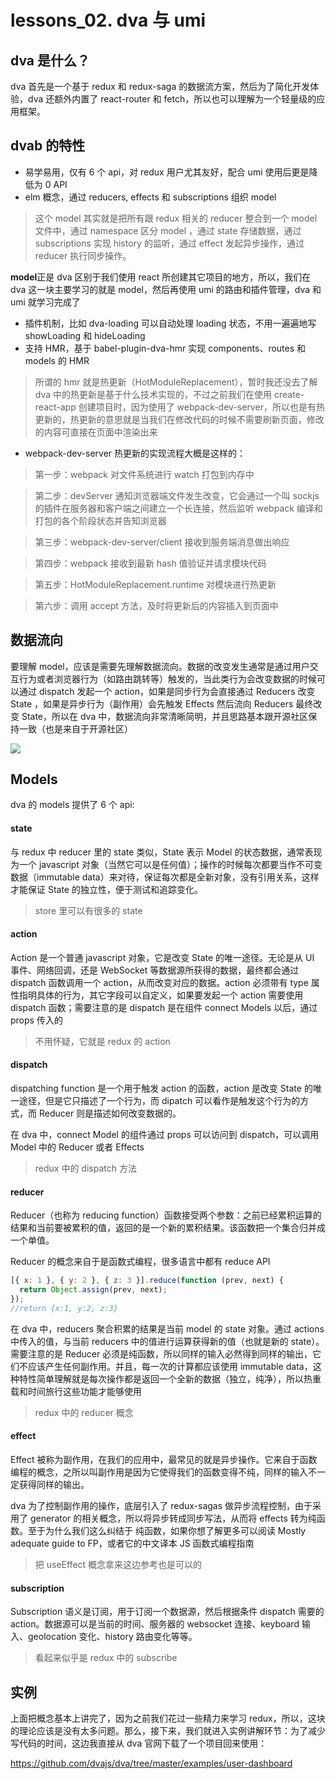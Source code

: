 # lessons_02. dva 与 umi

## dva 是什么？

dva 首先是一个基于 redux 和 redux-saga 的数据流方案，然后为了简化开发体验，dva 还额外内置了 react-router 和 fetch，所以也可以理解为一个轻量级的应用框架。

## dvab 的特性

- 易学易用，仅有 6 个 api，对 redux 用户尤其友好，配合 umi 使用后更是降低为 0 API
- elm 概念，通过 reducers, effects 和 subscriptions 组织 model

> 这个 model 其实就是把所有跟 redux 相关的 reducer 整合到一个 model 文件中，通过 namespace 区分 model ，通过 state 存储数据，通过 subscriptions 实现 history 的监听，通过 effect 发起异步操作，通过 reducer 执行同步操作。

**model**正是 dva 区别于我们使用 react 所创建其它项目的地方，所以，我们在 dva 这一块主要学习的就是 model，然后再使用 umi 的路由和插件管理，dva 和 umi 就学习完成了

- 插件机制，比如 dva-loading 可以自动处理 loading 状态，不用一遍遍地写 showLoading 和 hideLoading
- 支持 HMR，基于 babel-plugin-dva-hmr 实现 components、routes 和 models 的 HMR

> 所谓的 hmr 就是热更新（HotModuleReplacement），暂时我还没去了解 dva 中的热更新是基于什么技术实现的，不过之前我们在使用 create-react-app 创建项目时，因为使用了 webpack-dev-server，所以也是有热更新的，热更新的意思就是当我们在修改代码的时候不需要刷新页面，修改的内容可直接在页面中渲染出来

- webpack-dev-server 热更新的实现流程大概是这样的：

> 第一步：webpack 对文件系统进行 watch 打包到内存中

> 第二步：devServer 通知浏览器端文件发生改变，它会通过一个叫 sockjs 的插件在服务器和客户端之间建立一个长连接，然后监听 webpack 编译和打包的各个阶段状态并告知浏览器

> 第三步：webpack-dev-server/client 接收到服务端消息做出响应

> 第四步：webpack 接收到最新 hash 值验证并请求模块代码

> 第五步：HotModuleReplacement.runtime 对模块进行热更新

> 第六步：调用 accept 方法，及时将更新后的内容插入到页面中

## 数据流向

要理解 model，应该是需要先理解数据流向。数据的改变发生通常是通过用户交互行为或者浏览器行为（如路由跳转等）触发的，当此类行为会改变数据的时候可以通过 dispatch 发起一个 action，如果是同步行为会直接通过 Reducers 改变 State ，如果是异步行为（副作用）会先触发 Effects 然后流向 Reducers 最终改变 State，所以在 dva 中，数据流向非常清晰简明，并且思路基本跟开源社区保持一致（也是来自于开源社区）

<img src="https://zos.alipayobjects.com/rmsportal/PPrerEAKbIoDZYr.png">

## Models

dva 的 models 提供了 6 个 api:

#### state

与 redux 中 reducer 里的 state 类似，State 表示 Model 的状态数据，通常表现为一个 javascript 对象（当然它可以是任何值）；操作的时候每次都要当作不可变数据（immutable data）来对待，保证每次都是全新对象，没有引用关系，这样才能保证 State 的独立性，便于测试和追踪变化。

> store 里可以有很多的 state

#### action

Action 是一个普通 javascript 对象，它是改变 State 的唯一途径。无论是从 UI 事件、网络回调，还是 WebSocket 等数据源所获得的数据，最终都会通过 dispatch 函数调用一个 action，从而改变对应的数据。action 必须带有 type 属性指明具体的行为，其它字段可以自定义，如果要发起一个 action 需要使用 dispatch 函数；需要注意的是 dispatch 是在组件 connect Models 以后，通过 props 传入的

> 不用怀疑，它就是 redux 的 action

#### dispatch

dispatching function 是一个用于触发 action 的函数，action 是改变 State 的唯一途径，但是它只描述了一个行为，而 dipatch 可以看作是触发这个行为的方式，而 Reducer 则是描述如何改变数据的。

在 dva 中，connect Model 的组件通过 props 可以访问到 dispatch，可以调用 Model 中的 Reducer 或者 Effects

> redux 中的 dispatch 方法

#### reducer

Reducer（也称为 reducing function）函数接受两个参数：之前已经累积运算的结果和当前要被累积的值，返回的是一个新的累积结果。该函数把一个集合归并成一个单值。

Reducer 的概念来自于是函数式编程，很多语言中都有 reduce API

```javascript
[{ x: 1 }, { y: 2 }, { z: 3 }].reduce(function (prev, next) {
  return Object.assign(prev, next);
});
//return {x:1, y:2, z:3}
```

在 dva 中，reducers 聚合积累的结果是当前 model 的 state 对象。通过 actions 中传入的值，与当前 reducers 中的值进行运算获得新的值（也就是新的 state）。需要注意的是 Reducer 必须是纯函数，所以同样的输入必然得到同样的输出，它们不应该产生任何副作用。并且，每一次的计算都应该使用 immutable data，这种特性简单理解就是每次操作都是返回一个全新的数据（独立，纯净），所以热重载和时间旅行这些功能才能够使用

> redux 中的 reducer 概念

#### effect

Effect 被称为副作用，在我们的应用中，最常见的就是异步操作。它来自于函数编程的概念，之所以叫副作用是因为它使得我们的函数变得不纯，同样的输入不一定获得同样的输出。

dva 为了控制副作用的操作，底层引入了 redux-sagas 做异步流程控制，由于采用了 generator 的相关概念，所以将异步转成同步写法，从而将 effects 转为纯函数。至于为什么我们这么纠结于 纯函数，如果你想了解更多可以阅读 Mostly adequate guide to FP，或者它的中文译本 JS 函数式编程指南

> 把 useEffect 概念拿来这边参考也是可以的

#### subscription

Subscription 语义是订阅，用于订阅一个数据源，然后根据条件 dispatch 需要的 action。数据源可以是当前的时间、服务器的 websocket 连接、keyboard 输入、geolocation 变化、history 路由变化等等。

> 看起来似乎是 redux 中的 subscribe

## 实例

上面把概念基本上讲完了，因为之前我们花过一些精力来学习 redux，所以，这块的理论应该是没有太多问题。那么，接下来，我们就进入实例讲解环节：为了减少写代码的时间，这边我直接从 dva 官网下载了一个项目回来使用：

https://github.com/dvajs/dva/tree/master/examples/user-dashboard
